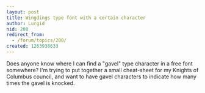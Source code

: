 ```yaml
---
layout: post
title: Wingdings type font with a certain character
author: Lurgid
nid: 200
redirect_from:
  - /forum/topics/200/
created: 1263938633
---
```

<p>
	Does anyone know where I can find a &quot;gavel&quot; type character in a free font somewhere? I&#39;m trying to put together a small cheat-sheet for my Knights of Columbus council, and want to have gavel characters to indicate how many times the gavel is knocked.</p>
